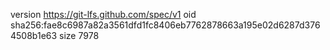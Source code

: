 version https://git-lfs.github.com/spec/v1
oid sha256:fae8c6987a82a3561dfd1fc8406eb7762878663a195e02d6287d3764508b1e63
size 7978
